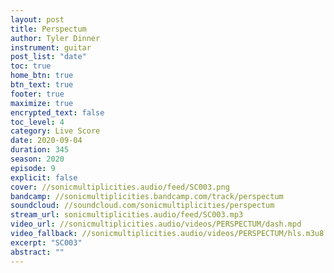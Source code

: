 ```yaml
---
layout: post
title: Perspectum
author: Tyler Dinner
instrument: guitar
post_list: "date"
toc: true
home_btn: true
btn_text: true
footer: true
maximize: true
encrypted_text: false
toc_level: 4
category: Live Score
date: 2020-09-04
duration: 345
season: 2020
episode: 9
explicit: false
cover: //sonicmultiplicities.audio/feed/SC003.png
bandcamp: //sonicmultiplicities.bandcamp.com/track/perspectum
soundcloud: //soundcloud.com/sonicmultiplicities/perspectum
stream_url: sonicmultiplicities.audio/feed/SC003.mp3
video_url: //sonicmultiplicities.audio/videos/PERSPECTUM/dash.mpd
video_fallback: //sonicmultiplicities.audio/videos/PERSPECTUM/hls.m3u8
excerpt: "SC003"
abstract: ""
---
```

